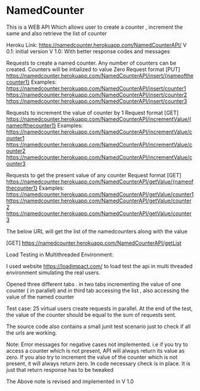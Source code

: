 # NamedCounter
This  is a WEB API Which allows user to create a counter , increment the same and also retrieve the list of counter

Heroku Link: https://namedcounter.herokuapp.com/NamedCounterAPI/
V 0.1: initial version
V 1.0: With better response codes and messages

Requests to create a named counter. 
Any number of counters can be created. Counters will be intialized to value Zero
Request format [PUT] https://namedcounter.herokuapp.com/NamedCounterAPI/insert/{nameofthecounter1}
  Examples: 
  https://namedcounter.herokuapp.com/NamedCounterAPI/insert/counter1
  https://namedcounter.herokuapp.com/NamedCounterAPI/insert/counter2
  https://namedcounter.herokuapp.com/NamedCounterAPI/insert/counter3


Requests to increment the value of counter by 1
Request format [GET] https://namedcounter.herokuapp.com/NamedCounterAPI/incrementValue/{nameofthecounter1}
  Examples: 
  https://namedcounter.herokuapp.com/NamedCounterAPI/incrementValue/counter1
  https://namedcounter.herokuapp.com/NamedCounterAPI/incrementValue/counter2
  https://namedcounter.herokuapp.com/NamedCounterAPI/incrementValue/counter3


Requests to get the present value of any counter
Request format [GET] https://namedcounter.herokuapp.com/NamedCounterAPI/getValue/{nameofthecounter1}
  Examples:   
  https://namedcounter.herokuapp.com/NamedCounterAPI/getValue/counter1
  https://namedcounter.herokuapp.com/NamedCounterAPI/getValue/counter2
  https://namedcounter.herokuapp.com/NamedCounterAPI/getValue/counter3

The below URL will get the list of the namedcounters along with the value

  [GET] https://namedcounter.herokuapp.com/NamedCounterAPI/getList



Load Testing in Multithreaded Environment:

I used website https://loadimpact.com/ to load test the api in multi threaded environment simulating the real users.

Opened three different tabs . in two tabs incrementing the value of one counter ( in parallel) and in third tab accessing the list , also accessing the value of the named counter

Test case: 25 virtual users create requests in parallel. At the end of the test, the value of the counter should be equal to the sum of requests sent. 

The source code also contains a small junit test scenario just to check if all the urls are working.

Note: Error messages for negative cases not implemented. i.e if you try to access a counter which is not present, API will always return its  value as zero. If you also try to increment the value of the counter which is not present, it will always return zero. In code necessary check is in place. It is just that return response has to be tweaked

The Above note is revised and implemented in V 1.0
